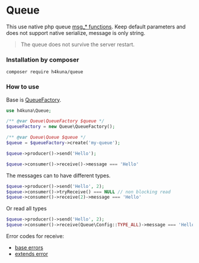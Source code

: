 # Queue

This use native php queue [msg_* functions](https://www.php.net/manual/en/function.msg-get-queue.php). Keep default parameters and does not support native serialize, message is only string.

> The queue does not survive the server restart.

### Installation by composer
`composer require h4kuna/queue`

### How to use

Base is [QueueFactory](src/QueueFactory.php).

```php
use h4kuna\Queue;

/** @var Queue\QueueFactory $queue */
$queueFactory = new Queue\QueueFactory();

/** @var Queue\Queue $queue */
$queue = $queueFactory->create('my-queue');

$queue->producer()->send('Hello');

$queue->consumer()->receive()->message === 'Hello'
```

The messages can to have different types.

```php
$queue->producer()->send('Hello', 2);
$queue->consumer()->tryReceive() === NULL // non blocking read
$queue->consumer()->receive(2)->message === 'Hello'
```

Or read all types
```php
$queue->producer()->send('Hello', 2);
$queue->consumer()->receive(Queue\Config::TYPE_ALL)->message === 'Hello'
```

Error codes for receive:
- [base errors](https://github.com/torvalds/linux/blob/master/include/uapi/asm-generic/errno-base.h)
- [extends error](https://github.com/torvalds/linux/blob/master/include/uapi/asm-generic/errno.h)
